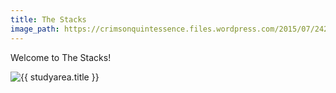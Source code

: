 ```yaml
---
title: The Stacks
image_path: https://crimsonquintessence.files.wordpress.com/2015/07/242478693_5256b5a987.jpg?w=1024
---
```


Welcome to The Stacks!

<img src="{{ studyarea.image_path }}" class="img-thumbnail" alt="{{ studyarea.title }}"/>

